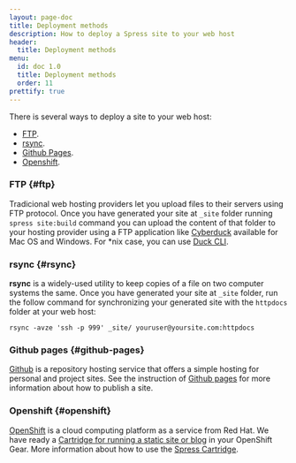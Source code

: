 ```yaml
---
layout: page-doc
title: Deployment methods
description: How to deploy a Spress site to your web host
header:
  title: Deployment methods
menu:
  id: doc 1.0
  title: Deployment methods
  order: 11
prettify: true
---
```

There is several ways to deploy a site to your web host:

* [FTP](/docs/deployment-methods/#ftp).
* [rsync](/docs/deployment-methods/#rsync).
* [Github Pages](/docs/deployment-methods/#github-pages).
* [Openshift](/docs/deployment-methods/#openshift).

### FTP {#ftp}

Tradicional web hosting providers let you upload files to their servers using FTP protocol.
Once you have generated your site at `_site` folder running `spress site:build` command you
can upload the content of that folder to your hosting provider using a FTP application like
[Cyberduck](https://cyberduck.io/) available for Mac OS and Windows. For *nix case, you can
use [Duck CLI](https://duck.sh/).

### rsync {#rsync}

**rsync** is a widely-used utility to keep copies of a file on two computer systems the same.
Once you have generated your site at `_site` folder, run the follow command for synchronizing
your generated site with the `httpdocs` folder at your web host:

```
rsync -avze 'ssh -p 999' _site/ youruser@yoursite.com:httpdocs
```

### Github pages {#github-pages}

[Github](https://github.com/) is a repository hosting service that offers a simple hosting for personal
and project sites. See the instruction of [Github pages](https://pages.github.com/)
for more information about how to publish a site.

### Openshift {#openshift}

[OpenShift](https://www.openshift.com/) is a cloud computing platform as a service from Red Hat.
We have ready a [Cartridge for running a static site or blog](https://github.com/spress/Openshift-spress-cartridge)
in your OpenShift Gear. More information about how to use the [Spress Cartridge](/news/2015/01/17/spress-cartridge-for-openshift/).
